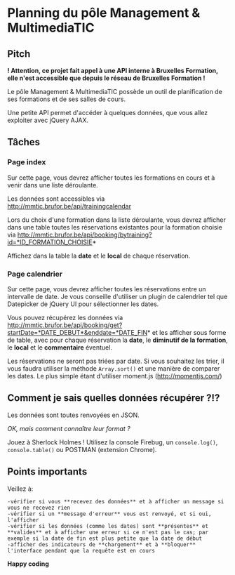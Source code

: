 # Planning du pôle Management & MultimediaTIC

## Pitch

**! Attention, ce projet fait appel à une API interne à Bruxelles Formation, elle n'est accessible que depuis le réseau de Bruxelles Formation !**

Le pôle Management & MultimediaTIC possède un outil de planification de ses formations et de ses salles de cours. 

Une petite API permet d'accéder à quelques données, que vous allez exploiter avec jQuery AJAX.

## Tâches

### Page index

Sur cette page, vous devrez afficher toutes les formations en cours et à venir dans une liste déroulante.

Les données sont accessibles via http://mmtic.brufor.be/api/trainingcalendar

Lors du choix d'une formation dans la liste déroulante, vous devrez afficher dans une table toutes les réservations existantes pour la formation choisie via http://mmtic.brufor.be/api/booking/bytraining?id=*ID_FORMATION_CHOISIE* 

Affichez dans la table la **date** et le **local** de chaque réservation.

### Page calendrier

Sur cette page, vous devrez afficher toutes les réservations entre un intervalle de date. Je vous conseille d'utiliser un plugin de calendrier tel que Datepicker de jQuery UI pour sélectionner les dates.

Vous pouvez récupérez les données via http://mmtic.brufor.be/api/booking/get?startDate=*DATE_DEBUT*&enddate=*DATE_FIN* et les afficher sous forme de table, avec pour chaque réservation la **date**, le **diminutif de la formation**, le **local** et le **commentaire** éventuel.

Les réservations ne seront pas triées par date. Si vous souhaitez les trier, il vous faudra utiliser la méthode `Array.sort()` et une manière de comparer les dates. Le plus simple étant d'utiliser moment.js (http://momentjs.com/)

## Comment je sais quelles données récupérer ?!?

Les données sont toutes renvoyées en JSON. 

*OK, mais comment connaître leur format ?*

Jouez à Sherlock Holmes ! Utilisez la console Firebug, un `console.log()`, `console.table()` ou POSTMAN (extension Chrome). 

## Points importants

Veillez à:

    -vérifier si vous **recevez des données** et à afficher un message si vous ne recevez rien
    -vérifier si un **message d'erreur** vous est renvoyé, et si oui, l'afficher
    -vérifier si les données (comme les dates) sont **présentes** et **valides** et à afficher une erreur si ce n'est pas le cas; par exemple si la date de fin est plus petite que la date de début
    -afficher des indicateurs de **chargement** et à **bloquer** l'interface pendant que la requête est en cours
    
**Happy coding**